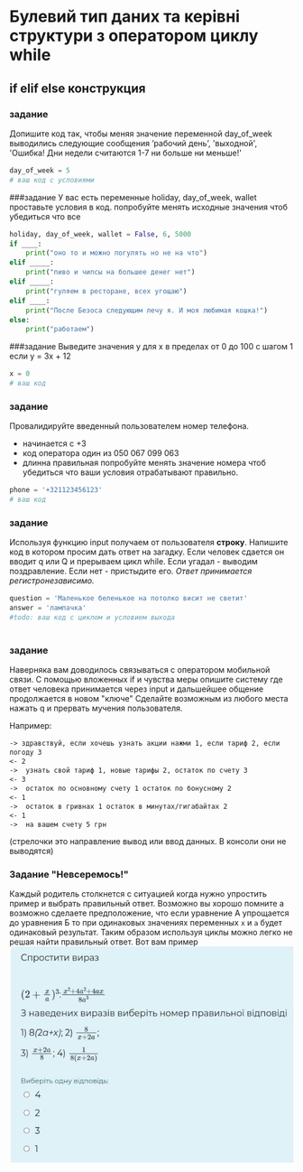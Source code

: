 # Булевий тип даних та керівні структури з оператором циклу **while**

## if elif else конструкция
### задание
Допишите код так, чтобы меняя значение переменной day_of_week выводились следующие сообщения
ʼрабочий деньʼ, 'выходной', 'Ошибка! Дни недели считаются 1-7 ни больше ни меньше!'
```python
day_of_week = 5
# ваш код с условиями
```

###задание
У вас есть переменные holiday, day_of_week, wallet проставьте условия в код. попробуйте менять исходные значения чтоб убедиться что все 
```python
holiday, day_of_week, wallet = False, 6, 5000
if ____:
    print("оно то и можно погулять но не на что")
elif _____:
    print("пиво и чипсы на большее денег нет")
elif _____:
    print("гуляем в ресторане, всех угощаю")
elif ____:
    print("После Безоса следующим лечу я. И моя любимая кошка!")
else:
    print("работаем")
```

###задание
Выведите значения у для х в пределах от 0 до 100 c шагом 1 если y = 3x + 12
```python
x = 0
# ваш код

```

### задание
Провалидируйте введенный пользователем номер телефона. 
- начинается с +3
- код оператора один из 050 067 099 063 
- длинна правильная
попробуйте менять значение номера чтоб убедиться что ваши условия отрабатывают правильно.
```python
phone = '+321123456123'
# ваш код
```


### задание
Используя функцию input получаем от пользователя **строку**. 
Напишите код в котором просим дать ответ на загадку. Если человек сдается он вводит q или Q и прерываем цикл while.
Если угадал - выводим поздравление. Если нет - пристыдите его.
_Ответ принимается регистронезависимо._
```python
question = 'Маленькое беленькое на потолко висит не светит'
answer = 'лампачка'
#todo: ваш код с циклом и условием выхода



```

### задание
Наверняка вам доводилось связываться с оператором мобильной связи. С помощью вложенных if и чувства меры опишите систему где ответ человека принимается через input и дальшейшее общение продолжается в новом "ключе"
Сделайте возможным из любого места нажать q и прервать мучения пользователя.

Например: 
```
-> здравствуй, если хочешь узнать акции нажми 1, если тариф 2, если погоду 3
<- 2
->  узнать свой тариф 1, новые тарифы 2, остаток по счету 3
<- 3
->  остаток по основному счету 1 остаток по бонусному 2
<- 1
->  остаток в гривнах 1 остаток в минутах/гигабайтах 2
<- 1
->  на вашем счету 5 грн
```
(стрелочки это направление вывод или ввод данных. В консоли они не выводятся)


### Задание "Невсеремось!"
Каждый родитель столкнется с ситуацией когда нужно упростить пример и выбрать правильный ответ. Возможно вы хорошо помните а возможно сделаете предположение,
что если уравнение А упрощается до уравнения Б то при одинаковых значениях переменных `х` и `а` будет одинаковый результат. Таким образом используя циклы можно легко не решая найти правильный ответ.
Вот вам пример ![сделайте решение не решая. Какой ответ верный?](math.jpg)